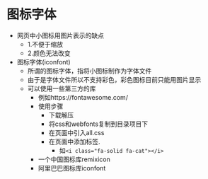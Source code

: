 # 图标字体
- 网页中小图标用图片表示的缺点
  - 1.不便于缩放
  - 2.颜色无法改变
- 图标字体(iconfont)
  - 所谓的图标字体，指将小图标制作为字体文件
  - 由于是字体文件所以不支持彩色，彩色图标目前只能用图片显示
  - 可以使用一些第三方的库
    - 例如https://fontawesome.com/
    - 使用步骤
      - 下载解压
      - 将css和webfonts复制到目录项目下
      - 在页面中引入all.css
      - 在页面中添加标签.
        - 如`<i class="fa-solid fa-cat"></i>`
    - 一个中国图标库remixicon
    - 阿里巴巴图标库iconfont 